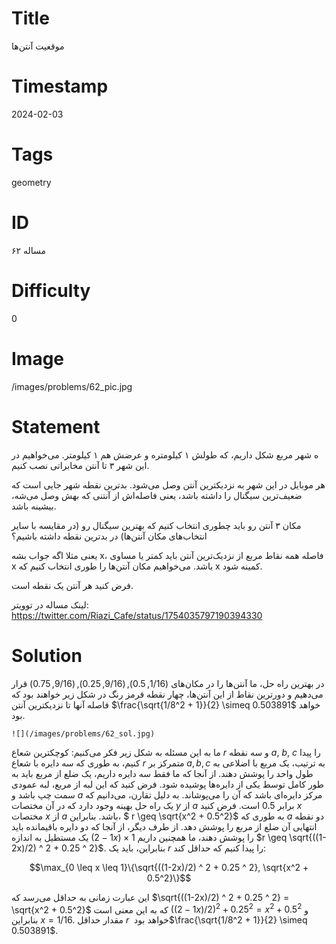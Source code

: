 # Title
موقعیت آنتن‌ها
# Timestamp
2024-02-03
# Tags
geometry
# ID
مساله ۶۲
# Difficulty
0
# Image
/images/problems/62_pic.jpg
# Statement
ه شهر مربع شکل داریم، که طولش ۱ کیلومتره و عرضش هم ۱ کیلومتر. می‌خواهیم در این شهر ۳ تا آنتن مخابراتی نصب کنیم.

هر موبایل در این شهر به نزدیکترین آنتن وصل می‌شود. بدترین نقطه شهر جایی است که ضعیف‌ترین سیگنال را داشته باشد، یعنی فاصله‌اش از آنتنی که بهش وصل می‌شه، بیشینه باشد.

مکان ۳ آنتن رو باید چطوری انتخاب کنیم که بهترین سیگنال رو (در مقایسه با سایر انتخاب‌های مکان آنتن‌ها) در بدترین نقطه داشته باشیم؟

یعنی مثلا اگه جواب بشه x، فاصله همه نقاط مربع از نزدیک‌ترین آنتن باید کمتر یا مساوی x باشد. می‌خواهیم مکان آنتن‌ها را طوری انتخاب کنیم که x کمینه شود.

فرض کنید هر آنتن یک نقطه است.

لینک مساله در توویتر: https://twitter.com/Riazi_Cafe/status/1754035797190394330

# Solution
در بهترین راه حل، ما آنتن‌ها را در مکان‌های $(1/16,0.5), (9/16,0.25),(9/16,0.75)$ قرار می‌دهیم و دورترین نقاط از این آنتن‌ها، چهار نقطه قرمز رنگ در شکل زیر خواهند بود که فاصله آنها تا نزدیکترین آنتن $\frac{\sqrt{1/8^2 + 1}}{2} \simeq 0.503891$ خواهد بود.


    ![](/images/problems/62_sol.jpg)

ما به این مسئله به شکل زیر فکر می‌کنیم: کوچکترین شعاع $r$ و سه نقطه $a$, $b$, $c$ را پیدا کنیم، به طوری که سه دایره با شعاع $r$ متمرکز بر $a,b, c$ به ترتیب، یک مربع با اضلاعی به طول واحد را پوشش دهند. از آنجا که ما فقط سه دایره داریم، یک ضلع از مربع باید به طور کامل توسط یکی از دایره‌ها پوشیده شود. فرض کنید که این لبه از مربع، لبه عمودی سمت چپ باشد و $a$ مرکز دایره‌ای باشد که آن را می‌پوشاند. به دلیل تقارن، می‌دانیم که یک راه حل بهینه وجود دارد که در آن مختصات $y$ از $a$ برابر 0.5 است. فرض کنید $x$ مختصات $x$ از $a$ باشد. بنابراین، $ r \geq \sqrt{x^2 + 0.5^2}$ به طوری که $a$ دو نقطه انتهایی آن ضلع از مربع را پوشش دهد. از طرف دیگر، از آنجا که دو دایره باقیمانده باید یک مستطیل به اندازه $(1-2x) \times 1$ را پوشش دهند، ما همچنین داریم $r \geq \sqrt{((1-2x)/2) ^ 2 + 0.25 ^ 2}$. بنابراین، باید یک $r$ را پیدا کنیم که حداقل کند:

$$\max_{0 \leq x \leq 1}\{\sqrt{((1-2x)/2) ^ 2 + 0.25 ^ 2}, \sqrt{x^2 + 0.5^2}\}$$

این عبارت زمانی به حداقل می‌رسد که $\sqrt{((1-2x)/2) ^ 2 + 0.25 ^ 2} =  \sqrt{x^2 + 0.5^2}$ که به این معنی است $((1-2x)/2) ^ 2 + 0.25 ^ 2 =  x^2 + 0.5^2$ و بنابراین $x = 1/16$. مقدار حداقل $r$ خواهد بود ‏$\frac{\sqrt{1/8^2 + 1}}{2} \simeq 0.503891$.

